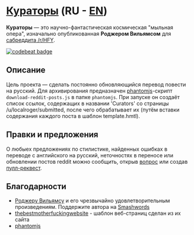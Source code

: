 # [Кураторы](https://brawlence.github.io/Localroger-The-Curators/) (**RU** - [EN](https://github.com/Brawlence/Localroger-The-Curators/tree/english#the-curators)) #
**Кураторы** — это научно-фантастическая космическая "мыльная опера", изначально опубликованная **Роджером Вильямсом** для [сабреддита /r/HFY](https://reddit.com/r/HFY).

[![codebeat badge](https://codebeat.co/badges/1f216180-c3c9-4589-a384-0ac536b7b74c)](https://codebeat.co/projects/github-com-brawlence-localroger-the-curators-master)

## Описание ##

Цель проекта — сделать постоянно обновляющийся перевод повести на русский. Для архивирования предназначен [phantomjs](https://github.com/ariya/phantomjs)-скрипт `download-reddit-posts.js` в папке `phantomjs`. При запуске он создаёт список ссылок, содержащих в названии 'Curators' со страницы /u/localroger/submitted, после чего обрабатывает их (путём вставки содержания каждого поста в шаблон template.hmtl).

## Правки и предложения ##

О любыех предложениях по стилистике, найденных ошибках в переводе с английского на русский, неточностях в переносе или обновлении постов reddit можно сообщить, открыв [вопрос](https://github.com/Brawlence/Localroger-The-Curators/issues) или создав [пулл-реквест](https://github.com/Brawlence/Localroger-The-Curators/pulls).

## Благодарности ##

* [Роджеру Вильямсу](http://localroger.com/) и его чрезвычайно удовлетворительным произведениям. Поддержите автора на [Smashwords](https://www.smashwords.com/books/view/836390) 
* [thebestmotherfuckingwebsite](https://github.com/denysvitali/thebestmotherfuckingwebsite) - шаблон веб-страниц сделан из их сайта
* [phantomjs](https://github.com/ariya/phantomjs)